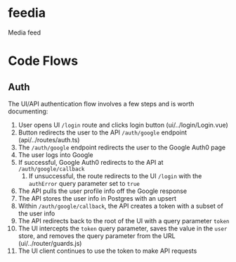# feedia

Media feed

# Code Flows

## Auth

The UI/API authentication flow involves a few steps and is worth documenting:

1. User opens UI `/login` route and clicks login button (ui/../login/Login.vue)
2. Button redirects the user to the API `/auth/google` endpoint (api/../routes/auth.ts)
3. The `/auth/google` endpoint redirects the user to the Google Auth0 page
4. The user logs into Google
5. If successful, Google Auth0 redirects to the API at `/auth/google/callback`
   1. If unsuccessful, the route redirects to the UI `/login` with the `authError` query parameter set to `true`
6. The API pulls the user profile info off the Google response
7. The API stores the user info in Postgres with an upsert
8. Within `/auth/google/callback`, the API creates a token with a subset of the user info
9. The API redirects back to the root of the UI with a query parameter `token`
10. The UI intercepts the `token` query parameter, saves the value in the `user` store, and removes the query parameter from the URL (ui/../router/guards.js)
11. The UI client continues to use the token to make API requests
